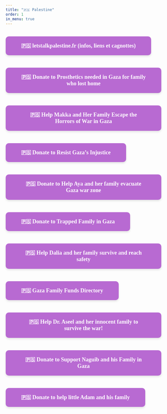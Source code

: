 ```yaml
---
title: "🇵🇸 Palestine"
order: 1
in_menu: true
---
```

<a href="https://www.instagram.com/letstalkpalestine.fr/" target="_blank" style="text-decoration: none; background-color: #b86ad2; color: white; padding: 20px 50px; margin: 20px 0; border-radius: 10px; width: auto; text-align: center; font-size: 18px; font-family: Georgia, serif; font-weight: bold; box-shadow: 0px 4px 6px rgba(0, 0, 0, 0.1); display: inline-block;">
🇵🇸 letstalkpalestine.fr (infos, liens et cagnottes)
</a>

<a href="https://www.gofundme.com/f/help-weal-alnamla-to-get-treatment-and-leave-gaz" target="_blank" style="text-decoration: none; background-color: #b86ad2; color: white; padding: 20px 50px; margin: 20px 0; border-radius: 10px; width: auto; text-align: center; font-size: 18px; font-family: Georgia, serif; font-weight: bold; box-shadow: 0px 4px 6px rgba(0, 0, 0, 0.1); display: inline-block;">
🇵🇸 Donate to Prosthetics needed in Gaza for family who lost home
</a>

<a href="https://www.gofundme.com/f/help-makka-and-her-family-escape-the-horrors-of-war-in-gaza" target="_blank" style="text-decoration: none; background-color: #b86ad2; color: white; padding: 20px 50px; margin: 20px 0; border-radius: 10px; width: auto; text-align: center; font-size: 18px; font-family: Georgia, serif; font-weight: bold; box-shadow: 0px 4px 6px rgba(0, 0, 0, 0.1); display: inline-block;">
🇵🇸 Help Makka and Her Family Escape the Horrors of War in Gaza
</a>

<a href="https://www.gofundme.com/f/resist-gazas-injustice-help-reunite-rolas-family?fbclid=PAY2xjawHigChleHRuA2FlbQIxMAABptkAZYPGCo7x8r4cZEkUqiV-u1jmZ_647u4zmrPhpiHlYh6rq-KVwaIxIw_aem_o_rUkHOnLGdfF8g0eWh0Xw" target="_blank" style="text-decoration: none; background-color: #b86ad2; color: white; padding: 20px 50px; margin: 20px 0; border-radius: 10px; width: auto; text-align: center; font-size: 18px; font-family: Georgia, serif; font-weight: bold; box-shadow: 0px 4px 6px rgba(0, 0, 0, 0.1); display: inline-block;">
🇵🇸 Donate to Resist Gaza’s Injustice
</a>

<a href="https://www.gofundme.com/f/help-aya-and-her-family-evacuate-gaza-war-zone?attribution_id=undefined&utm_campaign=unknown&utm_medium=customer&utm_source=website_widget&fbclid=PAY2xjawHigAJleHRuA2FlbQIxMAABpgaSDPvq0ENooYzEbSRuPbovS2CfmYU1eGPtXWa90ybBumEG5bjN_7nyqw_aem_asVATTHcqMSSV75T5Gcdnw" target="_blank" style="text-decoration: none; background-color: #b86ad2; color: white; padding: 20px 50px; margin: 20px 0; border-radius: 10px; width: auto; text-align: center; font-size: 18px; font-family: Georgia, serif; font-weight: bold; box-shadow: 0px 4px 6px rgba(0, 0, 0, 0.1); display: inline-block;">
🇵🇸 Donate to Help Aya and her family evacuate Gaza war zone
</a>

<a href="https://www.gofundme.com/f/shorouqs-story-a-mothers-cry-from-the-heart-of-war?attribution_id=sl:7f74402c-2c81-4bcb-9d39-2befa68a4e7c" target="_blank" style="text-decoration: none; background-color: #b86ad2; color: white; padding: 20px 50px; margin: 20px 0; border-radius: 10px; width: auto; text-align: center; font-size: 18px; font-family: Georgia, serif; font-weight: bold; box-shadow: 0px 4px 6px rgba(0, 0, 0, 0.1); display: inline-block;">
🇵🇸 Donate to Trapped Family in Gaza
</a>

<a href="https://www.gofundme.com/f/dalia-and-her-family" target="_blank" style="text-decoration: none; background-color: #b86ad2; color: white; padding: 20px 50px; margin: 20px 0; border-radius: 10px; width: auto; text-align: center; font-size: 18px; font-family: Georgia, serif; font-weight: bold; box-shadow: 0px 4px 6px rgba(0, 0, 0, 0.1); display: inline-block;">
🇵🇸 Help Dalia and her family survive and reach safety
</a>

<a href="https://docs.google.com/spreadsheets/u/0/d/1-DDMFyn-ttboPXrz1bB3MFk7BlzCwfugh4259Wh7U1s/htmlview?pli=1" target="_blank" style="text-decoration: none; background-color: #b86ad2; color: white; padding: 20px 50px; margin: 20px 0; border-radius: 10px; width: auto; text-align: center; font-size: 18px; font-family: Georgia, serif; font-weight: bold; box-shadow: 0px 4px 6px rgba(0, 0, 0, 0.1); display: inline-block;">
🇵🇸 Gaza Family Funds Directory
</a>

<a href="https://www.gofundme.com/f/helping-aseel-her-family-to-escape-war-in-gaza" target="_blank" style="text-decoration: none; background-color: #b86ad2; color: white; padding: 20px 50px; margin: 20px 0; border-radius: 10px; width: auto; text-align: center; font-size: 18px; font-family: Georgia, serif; font-weight: bold; box-shadow: 0px 4px 6px rgba(0, 0, 0, 0.1); display: inline-block;">
🇵🇸 Help Dr. Aseel and her innocent family to survive the war!
</a>

<a href="https://www.gofundme.com/f/support-naguibs-family-in-gaza" target="_blank" style="text-decoration: none; background-color: #b86ad2; color: white; padding: 20px 50px; margin: 20px 0; border-radius: 10px; width: auto; text-align: center; font-size: 18px; font-family: Georgia, serif; font-weight: bold; box-shadow: 0px 4px 6px rgba(0, 0, 0, 0.1); display: inline-block;">
🇵🇸 Donate to Support Naguib and his Family in Gaza
</a>

<a href="https://chuffed.org/project/109177-donate-to-help-little-adam-and-his-family" target="_blank" style="text-decoration: none; background-color: #b86ad2; color: white; padding: 20px 50px; margin: 20px 0; border-radius: 10px; width: auto; text-align: center; font-size: 18px; font-family: Georgia, serif; font-weight: bold; box-shadow: 0px 4px 6px rgba(0, 0, 0, 0.1); display: inline-block;">
🇵🇸 Donate to help little Adam and his family
</a> 
